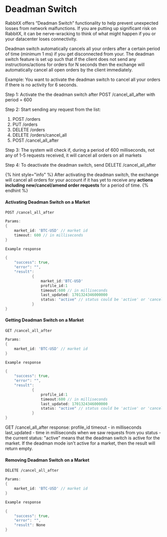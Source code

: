 # Deadman Switch

RabbitX offers “Deadman Switch” functionality to help prevent unexpected losses from network malfunctions. If you are putting up significant risk on RabbitX, it can be nerve-wracking to think of what might happen if you or your datacenter loses connectivity.

Deadman switch automatically cancels all your orders after a certain period of time (minimum 1 ms) if you get disconnected from your. The deadman switch feature is set up such that if the client does not send any instructions/actions for orders for N seconds then the exchange will automatically cancel all open orders by the client immediately.

Example: You want to activate the deadman switch to cancel all your orders if there is no activity for 6 seconds.

Step 1: Activate the the deadman switch after POST /cancel\_all\_after with period = 600

Step 2: Start sending any request from the list:

1. POST /orders
2. PUT /orders
3. DELETE /orders
4. DELETE /orders/cancel\_all
5. POST /cancel\_all\_after

Step 3: The system will check if, during a period of 600 milliseconds, not any of 1-5 requests received, it will cancel all orders on all markets

Step 4: To deactivate the deadman switch, send DELETE /cancel\_all\_after

{% hint style="info" %}
After activating the deadman switch, the exchange will cancel all orders for your account if it has yet to receive any **actions including new/cancel/amend order requests** for a period of time.
{% endhint %}

#### Activating Deadman Switch on a Market

```
POST /cancel_all_after
```

```go
Params:
{
    market_id: 'BTC-USD' // market id
    timeout: 600 // in milliseconds
}
```

```go
Example response

{
    "success": true,
    "error": "",
    "result":
            {
                market_id:'BTC-USD'
                profile_id:1
                timeout:600 // in milliseconds
                last_updated: 1701324346000000
                status: "active" // status could be 'active' or 'canceled'
            }
}
```

#### Getting Deadman Switch on a Market

```
GET /cancel_all_after
```

```go
Params:
{
    market_id: 'BTC-USD' // market id
}
```

```go
Example response

{
    "success": true,
    "error": "",
    "result":
            {
                profile_id:1
                timeout:600 // in milliseconds
                last_updated: 1701324346000000
                status: "active" // status could be 'active' or 'canceled'
            }
}
```

GET /cancel\_all\_after response: profile\_id timeout - in milliseconds last\_updated - time in milliseconds when we saw requests from you status - the current status: "active" means that the deadman switch is active for the market. If the deadman mode isn't active for a market, then the result will return empty.

#### Removing Deadman Switch on a Market

```
DELETE /cancel_all_after
```

```go
Params:
{
    market_id: 'BTC-USD' // market id
}
```

```go
Example response

{
    "success": true,
    "error": "",
    "result": None
}
```


